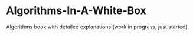 # Algorithms-In-A-White-Box
Algorithms book with detailed explanations (work in progress, just started)
